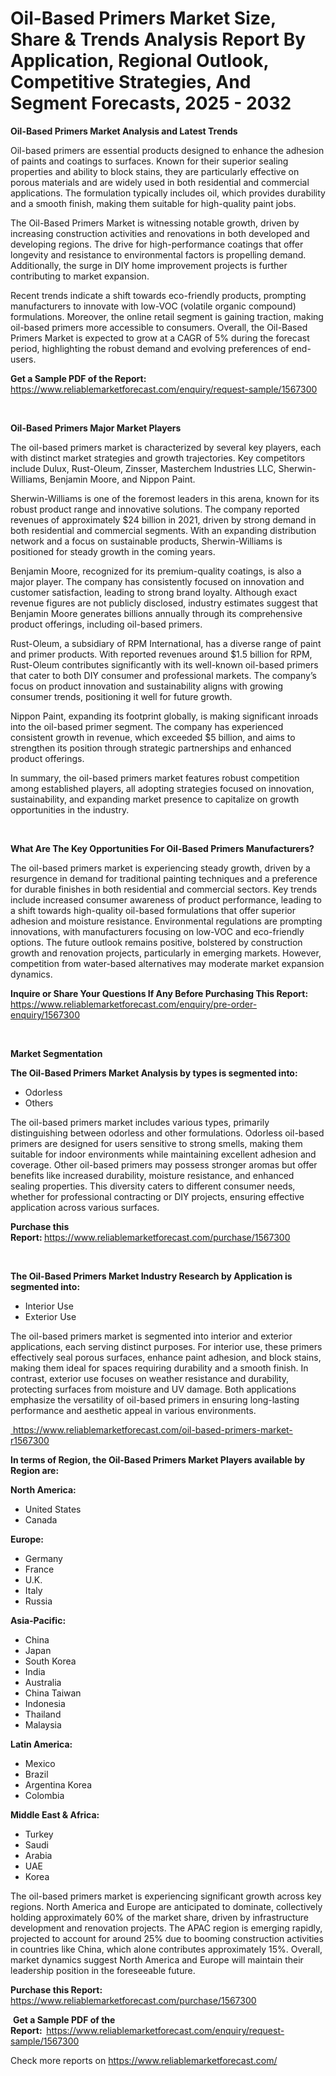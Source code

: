 <p><h1>Oil-Based Primers Market Size, Share & Trends Analysis Report By Application, Regional Outlook, Competitive Strategies, And Segment Forecasts, 2025 - 2032</h1></p><p><strong>Oil-Based Primers Market Analysis and Latest Trends</strong></p>
<p><p>Oil-based primers are essential products designed to enhance the adhesion of paints and coatings to surfaces. Known for their superior sealing properties and ability to block stains, they are particularly effective on porous materials and are widely used in both residential and commercial applications. The formulation typically includes oil, which provides durability and a smooth finish, making them suitable for high-quality paint jobs.</p><p>The Oil-Based Primers Market is witnessing notable growth, driven by increasing construction activities and renovations in both developed and developing regions. The drive for high-performance coatings that offer longevity and resistance to environmental factors is propelling demand. Additionally, the surge in DIY home improvement projects is further contributing to market expansion.</p><p>Recent trends indicate a shift towards eco-friendly products, prompting manufacturers to innovate with low-VOC (volatile organic compound) formulations. Moreover, the online retail segment is gaining traction, making oil-based primers more accessible to consumers. Overall, the Oil-Based Primers Market is expected to grow at a CAGR of 5% during the forecast period, highlighting the robust demand and evolving preferences of end-users.</p></p>
<p><strong>Get a Sample PDF of the Report:&nbsp;</strong> <a href="https://www.reliablemarketforecast.com/enquiry/request-sample/1567300?utm_campaign=3458&utm_medium=2&utm_source=Github&utm_content=ia&utm_term=22032025&utm_id=oil-based-primers">https://www.reliablemarketforecast.com/enquiry/request-sample/1567300</a></p>
<p>&nbsp;</p>
<p><strong>Oil-Based Primers Major Market Players</strong></p>
<p><p>The oil-based primers market is characterized by several key players, each with distinct market strategies and growth trajectories. Key competitors include Dulux, Rust-Oleum, Zinsser, Masterchem Industries LLC, Sherwin-Williams, Benjamin Moore, and Nippon Paint.</p><p>Sherwin-Williams is one of the foremost leaders in this arena, known for its robust product range and innovative solutions. The company reported revenues of approximately $24 billion in 2021, driven by strong demand in both residential and commercial segments. With an expanding distribution network and a focus on sustainable products, Sherwin-Williams is positioned for steady growth in the coming years.</p><p>Benjamin Moore, recognized for its premium-quality coatings, is also a major player. The company has consistently focused on innovation and customer satisfaction, leading to strong brand loyalty. Although exact revenue figures are not publicly disclosed, industry estimates suggest that Benjamin Moore generates billions annually through its comprehensive product offerings, including oil-based primers.</p><p>Rust-Oleum, a subsidiary of RPM International, has a diverse range of paint and primer products. With reported revenues around $1.5 billion for RPM, Rust-Oleum contributes significantly with its well-known oil-based primers that cater to both DIY consumer and professional markets. The company’s focus on product innovation and sustainability aligns with growing consumer trends, positioning it well for future growth.</p><p>Nippon Paint, expanding its footprint globally, is making significant inroads into the oil-based primer segment. The company has experienced consistent growth in revenue, which exceeded $5 billion, and aims to strengthen its position through strategic partnerships and enhanced product offerings.</p><p>In summary, the oil-based primers market features robust competition among established players, all adopting strategies focused on innovation, sustainability, and expanding market presence to capitalize on growth opportunities in the industry.</p></p>
<p>&nbsp;</p>
<p><strong>What Are The Key Opportunities For Oil-Based Primers Manufacturers?</strong></p>
<p><p>The oil-based primers market is experiencing steady growth, driven by a resurgence in demand for traditional painting techniques and a preference for durable finishes in both residential and commercial sectors. Key trends include increased consumer awareness of product performance, leading to a shift towards high-quality oil-based formulations that offer superior adhesion and moisture resistance. Environmental regulations are prompting innovations, with manufacturers focusing on low-VOC and eco-friendly options. The future outlook remains positive, bolstered by construction growth and renovation projects, particularly in emerging markets. However, competition from water-based alternatives may moderate market expansion dynamics.</p></p>
<p><strong>Inquire or Share Your Questions If Any Before Purchasing This Report:</strong> <a href="https://www.reliablemarketforecast.com/enquiry/pre-order-enquiry/1567300?utm_campaign=3458&utm_medium=2&utm_source=Github&utm_content=ia&utm_term=22032025&utm_id=oil-based-primers">https://www.reliablemarketforecast.com/enquiry/pre-order-enquiry/1567300</a></p>
<p>&nbsp;</p>
<p><strong>Market Segmentation</strong></p>
<p><strong>The Oil-Based Primers Market Analysis by types is segmented into:</strong></p>
<p><ul><li>Odorless</li><li>Others</li></ul></p>
<p><p>The oil-based primers market includes various types, primarily distinguishing between odorless and other formulations. Odorless oil-based primers are designed for users sensitive to strong smells, making them suitable for indoor environments while maintaining excellent adhesion and coverage. Other oil-based primers may possess stronger aromas but offer benefits like increased durability, moisture resistance, and enhanced sealing properties. This diversity caters to different consumer needs, whether for professional contracting or DIY projects, ensuring effective application across various surfaces.</p></p>
<p><strong>Purchase this Report:&nbsp;</strong><a href="https://www.reliablemarketforecast.com/purchase/1567300?utm_campaign=3458&utm_medium=2&utm_source=Github&utm_content=ia&utm_term=22032025&utm_id=oil-based-primers">https://www.reliablemarketforecast.com/purchase/1567300</a></p>
<p>&nbsp;</p>
<p><strong>The Oil-Based Primers Market Industry Research by Application is segmented into:</strong></p>
<p><ul><li>Interior Use</li><li>Exterior Use</li></ul></p>
<p><p>The oil-based primers market is segmented into interior and exterior applications, each serving distinct purposes. For interior use, these primers effectively seal porous surfaces, enhance paint adhesion, and block stains, making them ideal for spaces requiring durability and a smooth finish. In contrast, exterior use focuses on weather resistance and durability, protecting surfaces from moisture and UV damage. Both applications emphasize the versatility of oil-based primers in ensuring long-lasting performance and aesthetic appeal in various environments.</p></p>
<p><a href="https://www.reliablemarketforecast.com/oil-based-primers-market-r1567300?utm_campaign=3458&utm_medium=2&utm_source=Github&utm_content=ia&utm_term=22032025&utm_id=oil-based-primers">&nbsp;https://www.reliablemarketforecast.com/oil-based-primers-market-r1567300</a></p>
<p><strong>In terms of Region, the Oil-Based Primers Market Players available by Region are:</strong></p>
<p>
    <p> <strong> North America: </strong>
        <ul>
            <li>United States</li>
            <li>Canada</li>
        </ul>
        </p> 
    <p> <strong> Europe: </strong>
        <ul>
            <li>Germany</li>
            <li>France</li>
            <li>U.K.</li>
            <li>Italy</li>
            <li>Russia</li>
        </ul>
        </p> 
    <p> <strong> Asia-Pacific: </strong>
        <ul>
            <li>China</li>
            <li>Japan</li>
            <li>South Korea</li>
            <li>India</li>
            <li>Australia</li>
            <li>China Taiwan</li>
            <li>Indonesia</li>
            <li>Thailand</li>
            <li>Malaysia</li>
        </ul>
        </p> 
    <p> <strong> Latin America: </strong>
        <ul>
            <li>Mexico</li>
            <li>Brazil</li>
            <li>Argentina Korea</li>
            <li>Colombia</li>
        </ul>
        </p> 
    <p> <strong> Middle East & Africa: </strong>
        <ul>
            <li>Turkey</li>
            <li>Saudi</li>
            <li>Arabia</li>
            <li>UAE</li>
            <li>Korea</li>
        </ul>
    </p>
    </p>
<p><p>The oil-based primers market is experiencing significant growth across key regions. North America and Europe are anticipated to dominate, collectively holding approximately 60% of the market share, driven by infrastructure development and renovation projects. The APAC region is emerging rapidly, projected to account for around 25% due to booming construction activities in countries like China, which alone contributes approximately 15%. Overall, market dynamics suggest North America and Europe will maintain their leadership position in the foreseeable future.</p></p>
<p><strong>Purchase this Report: </strong><a href="https://www.reliablemarketforecast.com/purchase/1567300?utm_campaign=3458&utm_medium=2&utm_source=Github&utm_content=ia&utm_term=22032025&utm_id=oil-based-primers">https://www.reliablemarketforecast.com/purchase/1567300</a></p>
<p>&nbsp;<strong>Get a Sample PDF of the Report:&nbsp;&nbsp;</strong><a href="https://www.reliablemarketforecast.com/enquiry/request-sample/1567300?utm_campaign=3458&utm_medium=2&utm_source=Github&utm_content=ia&utm_term=22032025&utm_id=oil-based-primers">https://www.reliablemarketforecast.com/enquiry/request-sample/1567300</a></p>
<p><strong></strong></p>
<p>Check more reports on <a href="https://www.reliablemarketforecast.com/?utm_campaign=3458&utm_medium=2&utm_source=Github&utm_content=ia&utm_term=22032025&utm_id=oil-based-primers">https://www.reliablemarketforecast.com/</a></p>